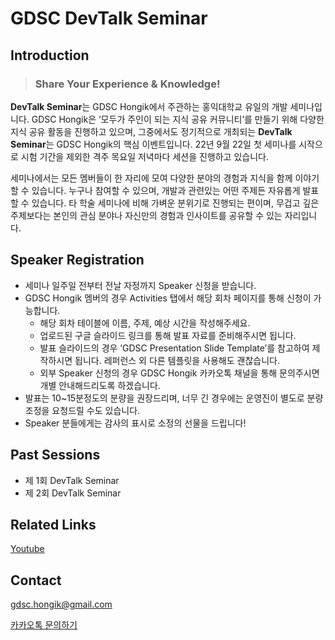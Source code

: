 # GDSC DevTalk Seminar

## Introduction

> ### **Share Your Experience & Knowledge!**  

**DevTalk Seminar**는 GDSC Hongik에서 주관하는 홍익대학교 유일의 개발 세미나입니다. GDSC Hongik은 ‘모두가 주인이 되는 지식 공유 커뮤니티’를 만들기 위해 다양한 지식 공유 활동을 진행하고 있으며, 그중에서도 정기적으로 개최되는 **DevTalk Seminar**는 GDSC Hongik의 핵심 이벤트입니다. 22년 9월 22일 첫 세미나를 시작으로 시험 기간을 제외한 격주 목요일 저녁마다 세션을 진행하고 있습니다.

세미나에서는 모든 멤버들이 한 자리에 모여 다양한 분야의 경험과 지식을 함께 이야기할 수 있습니다. 누구나 참여할 수 있으며, 개발과 관련있는 어떤 주제든 자유롭게 발표할 수 있습니다. 타 학술 세미나에 비해 가벼운 분위기로 진행되는 편이며, 무겁고 깊은 주제보다는 본인의 관심 분야나 자신만의 경험과 인사이트를 공유할 수 있는 자리입니다.

## Speaker Registration

- 세미나 일주일 전부터 전날 자정까지 Speaker 신청을 받습니다.
- GDSC Hongik 멤버의 경우 Activities 탭에서 해당 회차 페이지를 통해 신청이 가능합니다.
    - 해당 회차 테이블에 이름, 주제, 예상 시간을 작성해주세요.
    - 업로드된 구글 슬라이드 링크를 통해 발표 자료를 준비해주시면 됩니다.
    - 발표 슬라이드의 경우 ‘GDSC Presentation Slide Template’를 참고하여 제작하시면 됩니다. 레퍼런스 외 다른 템플릿을 사용해도 괜찮습니다.
    - 외부 Speaker 신청의 경우 GDSC Hongik 카카오톡 채널을 통해 문의주시면 개별 안내해드리도록 하겠습니다.
- 발표는 10~15분정도의 분량을 권장드리며, 너무 긴 경우에는 운영진이 별도로 분량 조정을 요청드릴 수도 있습니다.
- Speaker 분들에게는 감사의 표시로 소정의 선물을 드립니다!

## Past Sessions

- 제 1회 DevTalk Seminar
- 제 2회 DevTalk Seminar

## Related Links

[Youtube](https://www.youtube.com/channel/UCLsTr9lF9sFJes7I2RqrMwQ)

## Contact

[gdsc.hongik@gmail.com](mailto:gdsc.hongik@gmail.com)

[카카오톡 문의하기](https://pf.kakao.com/_cfdZxj)
